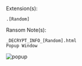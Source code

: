 Extension(s): 
```
.[Random]
```
Ransom Note(s): 
```
_DECRYPT_INFO_[Random].html
Popup Window
```
![popup](https://github.com/user-attachments/assets/e84d4ebf-9cfc-4166-a2a4-2d93249da4cd)
